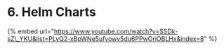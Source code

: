 # 6. Helm Charts

{% embed url="https://www.youtube.com/watch?v=SSDk-sZ\_YKU&list=PLyQ2-xBpWNe5ufyowv5du6PPwOriOBLHx&index=8" %}



